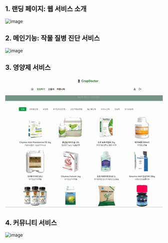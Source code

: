 

## 1. 랜딩 페이지: 웹 서비스 소개

![image](./.github/profile/gif/1.랜딩.gif)



## 2. 메인기능: 작물 질병 진단 서비스 
![image](./gif/2.메인.gif)



## 3. 영양제 서비스 
![image](./gif/3.영양제.gif)



## 4. 커뮤니티 서비스 
![image](./gif/4.커뮤니티.gif)
